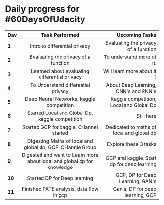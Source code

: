 # Daily progress for #60DaysOfUdacity

| Day        | Task Performed   | Upcoming Tasks|
| ------------- |:-------------:| ----: |
| **1**  | Intro to differential privacy| Evaluating the privacy of a function  | 
| **2**  | Evaluating the privacy of a function |  To understand more of it. | 
| **3**  | Learned about evaluating differential privacy | Will learn more about it !  | 
| **4**  | To Understand differential privacy  | About Deep Learning, CNN's and RNN's | 
| **5**  | Deep Neural Networks, kaggle competition |   Kaggle competition, Local and Global Dp | 
| **6**  | Started Local and Global Dp, kaggle competition | Still here | 
| **7**  | Started GCP for kaggle, CHannel started | Dedicated to maths of local and global dp | 
| **8**  | DIgesting Maths of local and global dp, GCP, CHannle Group  | Explore these 3 tasks  | 
| **9**  | Digested and want to Learn more about local and global dp for knowledge |  GCP and kaggle, Start dp for deep learning  | 
| **10**  | Started DP for Deep learning | GCP, DP for Deep Learning, GAN's | 
| **11**  | Finished PATE analysis, data flow in gcp | Gan's, DP for deep learning, GCP | 
